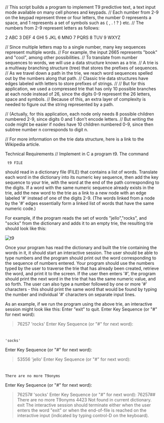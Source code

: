 
// This script builds a program to implement T9 predictive text, a text input mode available on many cell phones and keypads. 
// Each number from 2-9 on the keypad represent three or four letters, the number 0 represents a space, and 1 represents a set of symbols such as { , . ! ? } etc. 
// The numbers from 2-9 represent letters as follows:

2 ABC 
3 DEF 
4 GHI 
5 JKL 
6 MNO
7 PQRS 
8 TUV 
9 WXYZ

// Since multiple letters map to a single number, many key sequences represent multiple words. 
// For example, the input 2665 represents "book" and "cool", among other possibilities.
// To translate from number sequences to words, we will use a data structure known as a trie. 
// A trie is a multiway branching structure (tree) that stores the prefixes of sequences. 
// As we travel down a path in the trie, we reach word sequences spelled out by the numbers along that path. 
// Classic trie data structures have edges labeled with letters to store prefixes of strings. //
// But for this application, we used a compressed trie that has only 10 possible branches at each node instead of 26, since the digits 0-9 represent the 26 letters, space and symbols. 
// Because of this, an extra layer of complexity is needed to figure out the string represented by a path.

// (Actually, for this application, each node only needs 8 possible children numbered 2-9, since digits 0 and 1 don't encode letters. 
// But writing the code might be easier if nodes have 10 children numbered 0-9, since then subtree number n corresponds to digit n. 


// For more information on the trie data structure, here is a link to the Wikipedia article.

 Technical Requirements
// Implement in C a program t9. The command

     t9 FILE
should read in a dictionary file (FILE) that contains a list of words. Translate each word in the dictionary into its numeric key sequence, 
then add the key sequence to your trie, with the word at the end of the path corresponding to the digits. 
If a word with the same numeric sequence already exists in the trie, add the new word to the trie as a link to a new node with an edge labeled '#' 
instead of one of the digits 2-9. (The words linked from a node by the '#' edges essentially form a linked list of words that have the same numeric code.)

For example, if the program reads the set of words "jello","rocks", and "socks" from the dictionary and adds it to an empty trie, the resulting trie 
should look like this:

![t9](https://user-images.githubusercontent.com/37035048/36951450-df7ece52-1fb8-11e8-92ea-acb1ab3ca9c3.PNG)


Once your program has read the dictionary and built the trie containing the words in it, it should start an interactive session. The user should be 
able to type numbers and the program should print out the word corresponding to the sequence of numbers entered. Your program should use the numbers 
typed by the user to traverse the trie that has already been created, retrieve the word, and print it to the screen. If the user then enters '#', 
the program should print the next word in the trie that has the same numeric value, and so forth. The user can also type a number followed by one or 
more '#' characters - this should print the same word that would be found by typing the number and individual '#' characters on separate input lines.

As an example, if we run the program using the above trie, an interactive session might look like this:
Enter "exit" to quit.
Enter Key Sequence (or "#" for next word):
> 76257
	'rocks'
Enter Key Sequence (or "#" for next word):
> #
	'socks'
Enter Key Sequence (or "#" for next word):
> 53556
	'jello'
Enter Key Sequence (or "#" for next word):
> #
    There are no more T9onyms

Enter Key Sequence (or "#" for next word):
> 76257#
	'socks'
Enter Key Sequence (or "#" for next word):
> 76257##
	There are no more T9onyms
>4423
	Not found in current dictionary.
>exit
The interactive session should terminate either when the user enters the word "exit" or when the end-of-file is reached on the interactive input (indicated by typing control-D on the keyboard).
